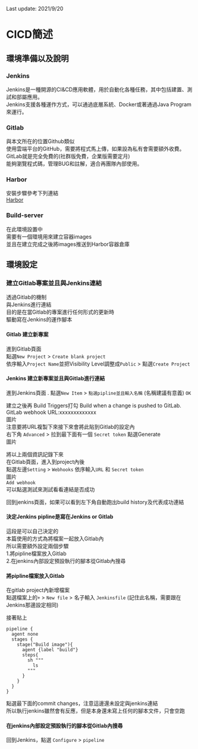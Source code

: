 Last update: 2021/9/20
# CICD簡述  

## 環境準備以及說明  

### Jenkins  
Jenkins是一種開源的CI&CD應用軟體，用於自動化各種任務，其中包括建置、測試和部屬應用。    
Jenkins支援各種運作方式，可以通過底層系統、Docker或著通過Java Program來運行。  


### Gitlab  
與本文所在的位置Github類似   
使用雲端平台的GitHub，需要將程式馬上傳，如果設為私有會需要額外收費。  
GitLab就是完全免費的(社群版免費，企業版需要定月)  
能夠瀏覽程式碼，管理BUG和註解，適合再團隊內部使用。  

### Harbor  
安裝步驟參考下列連結  
[Harbor](https://github.com/ReSin-Yan/Kubernetes-Opensource-Project/tree/main/Harbor "link")  

### Build-server  
在此環境設置中  
需要有一個環境用來建立容器images    
並且在建立完成之後將images推送到Harbor容器倉庫  

## 環境設定  

### 建立Gitlab專案並且與Jenkins連結  
透過Gitlab的機制  
與Jenkins進行連結  
目的是在當Gitlab的專案進行任何形式的更新時  
驅動寫在Jenkins的運作腳本  

#### Gitlab 建立新專案  
進到Gitlab頁面  
點選`New Project` >  `Create blank project`  
依序輸入`Project Name`並把Visibility Level調整成`Public`  > 點選`Create Project`  

#### Jenkins 建立新專案並且與Gitlab進行連結  
進到Jenkins頁面  .
點選`New Item` > `點選pipline並且輸入名稱` (名稱建議有意義)  `OK`  

建立之後再 Build Triggers打勾 
Build when a change is pushed to GitLab. GitLab webhook URL:xxxxxxxxxxxxx  
圖片  
注意要將URL複製下來接下來會將此貼到Gitlab的設定內  
右下角 `Advanced` > 拉到最下面有一個 `Secret token` 點選Generate  
圖片  

將以上兩個資訊記錄下來  
在Gitlab頁面，進入到project內後  
點選左邊`Setting` > `Webhooks` 依序輸入`URL` 和 `Secret token`  
圖片  
`Add webhook`  
可以點選測試來測試看看連結是否成功  

回到jenkins頁面，如果可以看到左下角自動跑出build history及代表成功連結  


#### 決定Jenkins pipline是寫在Jenkins or Gitlab  
這段是可以自己決定的  
本篇使用的方式為將檔案一起放入Gitlab內  
所以需要額外設定兩個步驟  
1.將pipline檔案放入Gitlab  
2.在jenkins內部設定預設執行的腳本從Gitlab內搜尋  

#### 將pipline檔案放入Gitlab  
在gitlab project內新增檔案  
點選檔案上的`+`  > `New file` > 名子輸入 `Jenkinsfile` (記住此名稱，需要跟在Jenkins那邊設定相同)  


接著貼上  

```
pipeline {
  agent none 
  stages {
    stage("Build image"){
      agent {label "build"}
      steps{
        sh """
          ls
        """
      }
    }
  }
}
```

點選最下面的commit changes，注意這邊還未設定與jenkins連結  
所以執行jenkins雖然會有反應，但是本身還未寫上任何的腳本文件，只會空跑  

#### 在jenkins內部設定預設執行的腳本從Gitlab內搜尋  
回到Jenkins，點選 `Configure` > `pipeline`  
